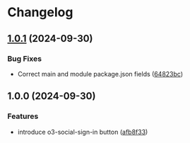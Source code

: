 # Changelog

## [1.0.1](https://github.com/Financial-Times/origami/compare/o3-social-sign-in-v1.0.0...o3-social-sign-in-v1.0.1) (2024-09-30)


### Bug Fixes

* Correct main and module package.json fields ([64823bc](https://github.com/Financial-Times/origami/commit/64823bce719403afc92449043f22402f311098b5))

## 1.0.0 (2024-09-30)


### Features

* introduce o3-social-sign-in button ([afb8f33](https://github.com/Financial-Times/origami/commit/afb8f33ed1484aad4ef2f87b62352e67e05f743e))
